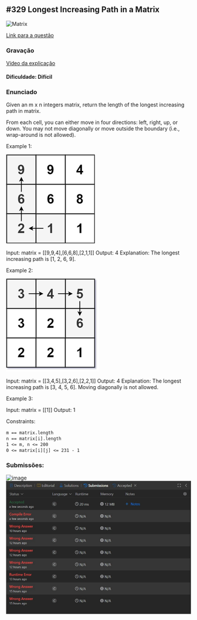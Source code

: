 ## #329 Longest Increasing Path in a Matrix

![Matrix](https://github.com/user-attachments/assets/a9a727f6-5f14-4fe2-b7d0-13628bf10da4)

[Link para a questão](https://leetcode.com/problems/longest-increasing-path-in-a-matrix/description/)

### Gravação
[Vídeo da explicação](https://www.youtube.com/watch?v=aCFagIpCzoE)


#### Dificuldade: Difícil

### Enunciado

Given an m x n integers matrix, return the length of the longest increasing path in matrix.

From each cell, you can either move in four directions: left, right, up, or down. You may not move diagonally or move outside the boundary (i.e., wrap-around is not allowed).

 

Example 1:

![alt text](imagens/image.png)

Input: matrix = [[9,9,4],[6,6,8],[2,1,1]]
Output: 4
Explanation: The longest increasing path is [1, 2, 6, 9].

Example 2:

![alt text](imagens/image-1.png)

Input: matrix = [[3,4,5],[3,2,6],[2,2,1]]
Output: 4
Explanation: The longest increasing path is [3, 4, 5, 6]. Moving diagonally is not allowed.

Example 3:

Input: matrix = [[1]]
Output: 1

Constraints:

    m == matrix.length
    n == matrix[i].length
    1 <= m, n <= 200
    0 <= matrix[i][j] <= 231 - 1



### Submissões: 
![image](https://github.com/user-attachments/assets/4bb4e894-c876-44e9-8eec-12d29e406998)
![Envio-Q2](imagens/Envio-Q2.png)


